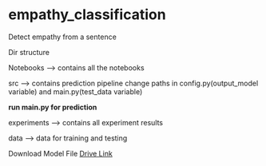 # empathy_classification
Detect empathy from a sentence

Dir structure

Notebooks --> contains all the notebooks

src --> contains prediction pipeline
change paths in config.py(output_model variable) and main.py(test_data variable)

**run main.py for prediction**

experiments --> contains all experiment results

data --> data for training and testing

Download Model File [Drive Link](https://drive.google.com/file/d/1jNgEvDy5bHOIYX7C3CKVYwSo0y1DRDXj/view?usp=sharing)
